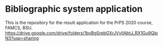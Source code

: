 # Bibliographic system application
This is the repository for the result application for the PrPS 2020 course, FAMCS, BSU.
https://drive.google.com/drive/folders/1bvBgSrebGXrJVylIAbtJ_RX1Gu9QlpN3?usp=sharing
